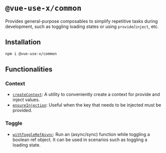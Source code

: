 # `@vue-use-x/common`
Provides general-purpose composables to simplify repetitive tasks during development, such as toggling loading states or using `provide`/`inject`, etc.

## Installation
```sh
npm i @vue-use-x/common
```

## Functionalities

### Context
- [`createContext`](./context/createContext): A utility to conveniently create a context for provide and inject values.
- [`ensureInjection`](./context/ensureInjection): Useful when the key that needs to be injected must be provided.

### Toggle
- [`withToggleRefAsync`](./toggle/withToggleRefAsync): Run an (async/sync) function while toggling a boolean ref object. It can be used in scenarios such as toggling a loading state.
